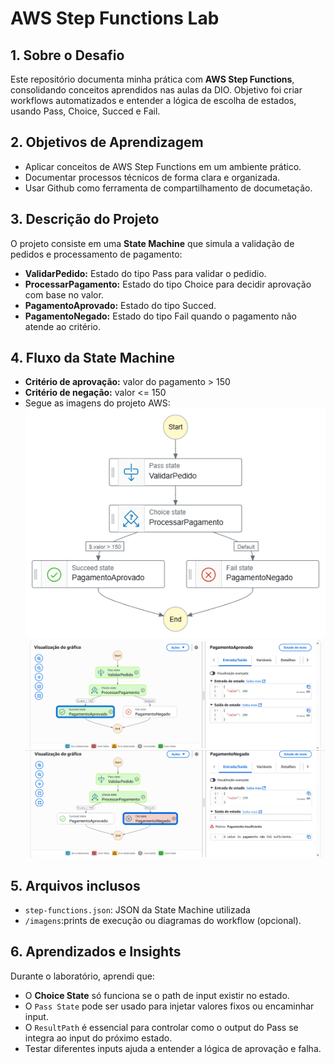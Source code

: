# AWS Step Functions Lab

## 1. Sobre o Desafio
Este repositório documenta minha prática com **AWS Step Functions**, consolidando conceitos aprendidos nas aulas da DIO. Objetivo foi criar workflows automatizados e entender a lógica de escolha de estados, usando Pass, Choice, Succed e Fail.

## 2. Objetivos de Aprendizagem
- Aplicar conceitos de AWS Step Functions em um ambiente prático.
- Documentar processos técnicos de forma clara e organizada.
- Usar Github como ferramenta de compartilhamento de documetação.

## 3. Descrição do Projeto
O projeto consiste em uma **State Machine** que simula a validação de pedidos e processamento de pagamento:
- **ValidarPedido:** Estado do tipo Pass para validar o pedidio.
-  **ProcessarPagamento:** Estado do tipo Choice para decidir aprovação com base no valor.
-  **PagamentoAprovado:** Estado do tipo Succed.
-  **PagamentoNegado:** Estado do tipo Fail quando o pagamento não atende ao critério.

## 4. Fluxo da State Machine
- **Critério de aprovação:** valor do pagamento > 150
-  **Critério de negação:** valor <= 150
-  Segue as imagens do projeto AWS:
![Gráfico exibido](img/stepfunctions_graph.png)
![Valor Aprovado](img/sucesso.png)
![Vaalor Negado](img/Falha.png)
  
## 5. Arquivos inclusos
- `step-functions.json`: JSON da State Machine utilizada
- `/imagens`:prints de execução ou diagramas do workflow (opcional).

## 6. Aprendizados e Insights
Durante o laboratório, aprendi que:
- O **Choice State** só funciona se o path de input existir no estado.
- O `Pass State` pode ser usado para injetar valores fixos ou encaminhar input.
- O `ResultPath` é essencial para controlar como o output do Pass se integra ao input do próximo estado.
- Testar diferentes inputs ajuda a entender a lógica de aprovação e falha.